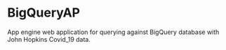 # BigQueryAP
App engine web application for querying against BigQuery database with John Hopkins Covid_19 data. 
